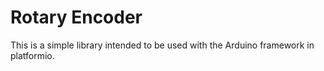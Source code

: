 # Rotary Encoder

This is a simple library intended to be used with the Arduino framework in 
platformio. 
